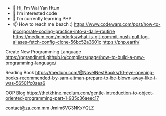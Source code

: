 - 👋 Hi, I’m Wai Yan Htun
- 👀 I’m interested code
- 🌱 I’m currently learning PHP
- 📫 How to reach me beach :)
https://www.codewars.com/post/how-to-incorporate-coding-practice-into-a-daily-routine
https://medium.com/mindorks/what-is-git-commit-push-pull-log-aliases-fetch-config-clone-56bc52a3601c
https://php.earth/

Create New Programming Language
https://pgrandinetti.github.io/compilers/page/how-to-build-a-new-programming-language/

Reading Book
https://medium.com/@NovelNestBooks/10-eye-opening-books-recommended-by-sam-altman-prepare-to-be-blown-away-like-i-was-56501fc0aea6

OOP Blog
https://thetkhine.medium.com/gentle-introduction-to-object-oriented-programming-part-1-935c36aeec17

contact@za.com.mm
Jmim6VG3NKxYQLZ
<!---
waiyanhtunza/waiyanhtunza is a ✨ special ✨ repository because its `README.md` (this file) appears on your GitHub profile.
You can click the Preview link to take a look at your changes.
--->
